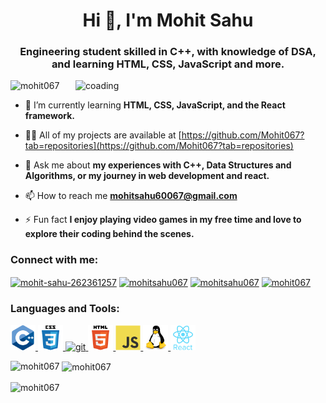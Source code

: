 <h1 align="center">Hi 👋, I'm Mohit Sahu</h1>
<h3 align="center">Engineering student skilled in C++, with knowledge of DSA, and learning HTML, CSS, JavaScript and more.</h3>

<img align="right" alt="coading" width="400" src="https://thumbs.dreamstime.com/z/student-programming-computer-doing-coding-work-programming-websites-databases-student-programming-computer-doing-182757916.jpg">

<p align="left"> <img src="https://komarev.com/ghpvc/?username=mohit067&label=Profile%20views&color=0e75b6&style=flat" alt="mohit067" /> </p>

- 🌱 I’m currently learning **HTML, CSS, JavaScript, and the React framework.**

- 👨‍💻 All of my projects are available at [https://github.com/Mohit067?tab=repositories](https://github.com/Mohit067?tab=repositories)

- 💬 Ask me about **my experiences with C++, Data Structures and Algorithms, or my journey in web development and react.**

- 📫 How to reach me **mohitsahu60067@gmail.com**

- ⚡ Fun fact **I enjoy playing video games in my free time and love to explore their coding behind the scenes.**

<h3 align="left">Connect with me:</h3>
<p align="left">
<a href="https://linkedin.com/in/mohit-sahu-262361257" target="blank"><img align="center" src="https://raw.githubusercontent.com/rahuldkjain/github-profile-readme-generator/master/src/images/icons/Social/linked-in-alt.svg" alt="mohit-sahu-262361257" height="30" width="40" /></a>
<a href="https://fb.com/mohitsahu067" target="blank"><img align="center" src="https://raw.githubusercontent.com/rahuldkjain/github-profile-readme-generator/master/src/images/icons/Social/facebook.svg" alt="mohitsahu067" height="30" width="40" /></a>
<a href="https://instagram.com/mohitsahu067" target="blank"><img align="center" src="https://raw.githubusercontent.com/rahuldkjain/github-profile-readme-generator/master/src/images/icons/Social/instagram.svg" alt="mohitsahu067" height="30" width="40" /></a>
<a href="https://www.leetcode.com/mohit067" target="blank"><img align="center" src="https://raw.githubusercontent.com/rahuldkjain/github-profile-readme-generator/master/src/images/icons/Social/leet-code.svg" alt="mohit067" height="30" width="40" /></a>
</p>

<h3 align="left">Languages and Tools:</h3>
<p align="left"> <a href="https://www.w3schools.com/cpp/" target="_blank" rel="noreferrer"> <img src="https://raw.githubusercontent.com/devicons/devicon/master/icons/cplusplus/cplusplus-original.svg" alt="cplusplus" width="40" height="40"/> </a> <a href="https://www.w3schools.com/css/" target="_blank" rel="noreferrer"> <img src="https://raw.githubusercontent.com/devicons/devicon/master/icons/css3/css3-original-wordmark.svg" alt="css3" width="40" height="40"/> </a> <a href="https://git-scm.com/" target="_blank" rel="noreferrer"> <img src="https://www.vectorlogo.zone/logos/git-scm/git-scm-icon.svg" alt="git" width="40" height="40"/> </a> <a href="https://www.w3.org/html/" target="_blank" rel="noreferrer"> <img src="https://raw.githubusercontent.com/devicons/devicon/master/icons/html5/html5-original-wordmark.svg" alt="html5" width="40" height="40"/> </a> <a href="https://developer.mozilla.org/en-US/docs/Web/JavaScript" target="_blank" rel="noreferrer"> <img src="https://raw.githubusercontent.com/devicons/devicon/master/icons/javascript/javascript-original.svg" alt="javascript" width="40" height="40"/> </a> <a href="https://www.linux.org/" target="_blank" rel="noreferrer"> <img src="https://raw.githubusercontent.com/devicons/devicon/master/icons/linux/linux-original.svg" alt="linux" width="40" height="40"/> </a> <a href="https://reactjs.org/" target="_blank" rel="noreferrer"> <img src="https://raw.githubusercontent.com/devicons/devicon/master/icons/react/react-original-wordmark.svg" alt="react" width="40" height="40"/> </a> </p>

<p><img align="left" src="https://github-readme-stats.vercel.app/api/top-langs?username=mohit067&show_icons=true&locale=en&layout=compact" alt="mohit067" /></p>

<p>&nbsp;<img align="center" src="https://github-readme-stats.vercel.app/api?username=mohit067&show_icons=true&locale=en" alt="mohit067" /></p>

<p><img align="center" src="https://github-readme-streak-stats.herokuapp.com/?user=mohit067&" alt="mohit067" /></p>